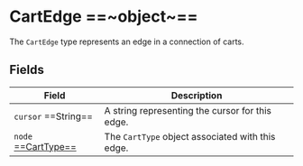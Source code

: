 # CartEdge ==~object~==

The `CartEdge` type represents an edge in a connection of carts.

## Fields

| Field                                        | Description                               |
|----------------------------------------------|-------------------------------------------|
| `cursor` ==String==                         | A string representing the cursor for this edge. |
| `node` [==CartType==](cart-type.md)        | The `CartType` object associated with this edge. |